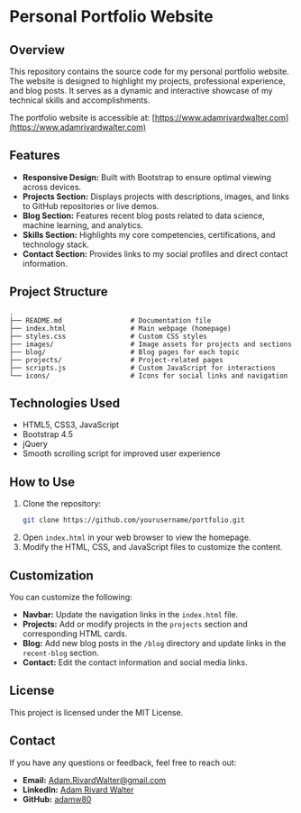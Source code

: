 # Personal Portfolio Website

## Overview
This repository contains the source code for my personal portfolio website. The website is designed to highlight my projects, professional experience, and blog posts. It serves as a dynamic and interactive showcase of my technical skills and accomplishments.

The portfolio website is accessible at: [https://www.adamrivardwalter.com](https://www.adamrivardwalter.com)

## Features
- **Responsive Design:** Built with Bootstrap to ensure optimal viewing across devices.
- **Projects Section:** Displays projects with descriptions, images, and links to GitHub repositories or live demos.
- **Blog Section:** Features recent blog posts related to data science, machine learning, and analytics.
- **Skills Section:** Highlights my core competencies, certifications, and technology stack.
- **Contact Section:** Provides links to my social profiles and direct contact information.

## Project Structure
```
.
├── README.md                 # Documentation file
├── index.html                # Main webpage (homepage)
├── styles.css                # Custom CSS styles
├── images/                   # Image assets for projects and sections
├── blog/                     # Blog pages for each topic
├── projects/                 # Project-related pages
├── scripts.js                # Custom JavaScript for interactions
└── icons/                    # Icons for social links and navigation
```

## Technologies Used
- HTML5, CSS3, JavaScript
- Bootstrap 4.5
- jQuery
- Smooth scrolling script for improved user experience

## How to Use
1. Clone the repository:
    ```bash
    git clone https://github.com/yourusername/portfolio.git
    ```
2. Open `index.html` in your web browser to view the homepage.
3. Modify the HTML, CSS, and JavaScript files to customize the content.

## Customization
You can customize the following:
- **Navbar:** Update the navigation links in the `index.html` file.
- **Projects:** Add or modify projects in the `projects` section and corresponding HTML cards.
- **Blog:** Add new blog posts in the `/blog` directory and update links in the `recent-blog` section.
- **Contact:** Edit the contact information and social media links.

## License
This project is licensed under the MIT License. 

## Contact
If you have any questions or feedback, feel free to reach out:
- **Email:** Adam.RivardWalter@gmail.com  
- **LinkedIn:** [Adam Rivard Walter](https://linkedin.com/in/adam-rivard-walter)  
- **GitHub:** [adamw80](https://github.com/adamw80)

